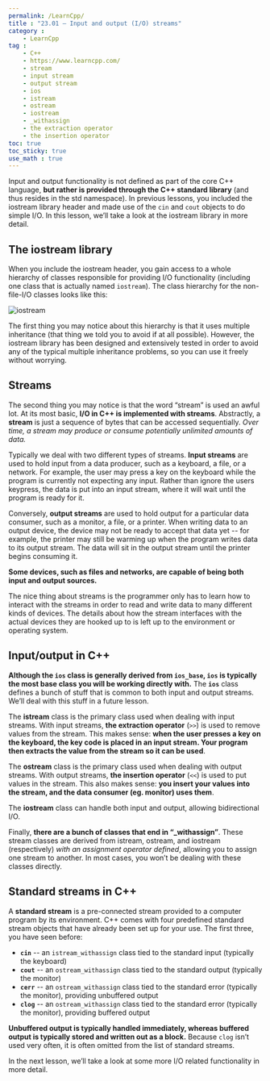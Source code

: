 ```yaml
---
permalink: /LearnCpp/
title : "23.01 — Input and output (I/O) streams"
category :
    - LearnCpp
tag : 
    - C++
    - https://www.learncpp.com/
    - stream
    - input stream
    - output stream
    - ios
    - istream
    - ostream
    - iostream
    - _withassign
    - the extraction operator
    - the insertion operator
toc: true  
toc_sticky: true 
use_math : true
---
```


Input and output functionality is not defined as part of the core C++ language, **but rather is provided through the C++ standard library** (and thus resides in the std namespace). In previous lessons, you included the iostream library header and made use of the `cin` and `cout` objects to do simple I/O. In this lesson, we’ll take a look at the iostream library in more detail.


## The iostream library

When you include the iostream header, you gain access to a whole hierarchy of classes responsible for providing I/O functionality (including one class that is actually named `iostream`). The class hierarchy for the non-file-I/O classes looks like this:

![iostream](https://www.learncpp.com/images/CppTutorial/Section13/iostream.gif)

The first thing you may notice about this hierarchy is that it uses multiple inheritance (that thing we told you to avoid if at all possible). However, the iostream library has been designed and extensively tested in order to avoid any of the typical multiple inheritance problems, so you can use it freely without worrying.


## Streams

The second thing you may notice is that the word “stream” is used an awful lot. At its most basic, **I/O in C++ is implemented with streams**. Abstractly, a **stream** is just a sequence of bytes that can be accessed sequentially. *Over time, a stream may produce or consume potentially unlimited amounts of data.*

Typically we deal with two different types of streams. **Input streams** are used to hold input from a data producer, such as a keyboard, a file, or a network. For example, the user may press a key on the keyboard while the program is currently not expecting any input. Rather than ignore the users keypress, the data is put into an input stream, where it will wait until the program is ready for it.

Conversely, **output streams** are used to hold output for a particular data consumer, such as a monitor, a file, or a printer. When writing data to an output device, the device may not be ready to accept that data yet -- for example, the printer may still be warming up when the program writes data to its output stream. The data will sit in the output stream until the printer begins consuming it.

**Some devices, such as files and networks, are capable of being both input and output sources.**

The nice thing about streams is the programmer only has to learn how to interact with the streams in order to read and write data to many different kinds of devices. The details about how the stream interfaces with the actual devices they are hooked up to is left up to the environment or operating system.


## Input/output in C++

**Although the `ios` class is generally derived from `ios_base`, `ios` is typically the most base class you will be working directly with.** The **`ios`** class defines a bunch of stuff that is common to both input and output streams. We’ll deal with this stuff in a future lesson.

The **istream** class is the primary class used when dealing with input streams. With input streams, **the extraction operator** (`>>`) is used to remove values from the stream. This makes sense: **when the user presses a key on the keyboard, the key code is placed in an input stream. Your program then extracts the value from the stream so it can be used**.

The **ostream** class is the primary class used when dealing with output streams. With output streams, **the insertion operator** (`<<`) is used to put values in the stream. This also makes sense: **you insert your values into the stream, and the data consumer (eg. monitor) uses them**.

The **iostream** class can handle both input and output, allowing bidirectional I/O.

Finally, **there are a bunch of classes that end in “_withassign”**. These stream classes are derived from istream, ostream, and iostream (respectively) *with an assignment operator defined*, allowing you to assign one stream to another. In most cases, you won’t be dealing with these classes directly.


## Standard streams in C++

A **standard stream** is a pre-connected stream provided to a computer program by its environment. C++ comes with four predefined standard stream objects that have already been set up for your use. The first three, you have seen before:

- **`cin`** -- an `istream_withassign` class tied to the standard input (typically the keyboard)
- **`cout`** -- an `ostream_withassign` class tied to the standard output (typically the monitor)
- **`cerr`** -- an `ostream_withassign` class tied to the standard error (typically the monitor), providing unbuffered output
- **`clog`** -- an `ostream_withassign` class tied to the standard error (typically the monitor), providing buffered output

**Unbuffered output is typically handled immediately, whereas buffered output is typically stored and written out as a block.** Because `clog` isn’t used very often, it is often omitted from the list of standard streams.

In the next lesson, we’ll take a look at some more I/O related functionality in more detail.

